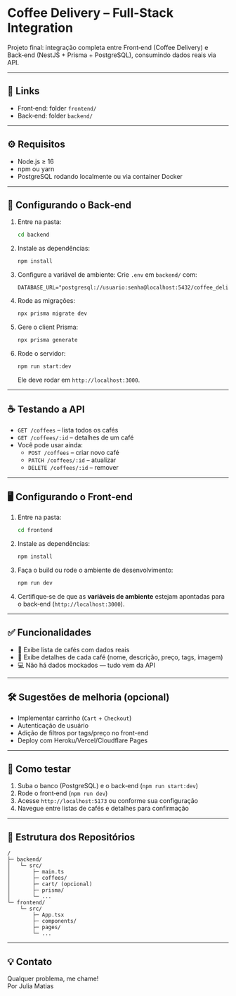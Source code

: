# Coffee Delivery – Full-Stack Integration

Projeto final: integração completa entre Front‑end (Coffee Delivery) e Back‑end (NestJS + Prisma + PostgreSQL), consumindo dados reais via API.

---

## 🔗 Links
- Front‑end: folder `frontend/`
- Back‑end: folder `backend/`

---

## ⚙️ Requisitos

- Node.js ≥ 16
- npm ou yarn
- PostgreSQL rodando localmente ou via container Docker

---

## 🧩 Configurando o Back‑end

1. Entre na pasta:
   ```bash
   cd backend
   ```

2. Instale as dependências:
   ```bash
   npm install
   ```

3. Configure a variável de ambiente:
   Crie `.env` em `backend/` com:
   ```env
   DATABASE_URL="postgresql://usuario:senha@localhost:5432/coffee_delivery"
   ```

4. Rode as migrações:
   ```bash
   npx prisma migrate dev
   ```

5. Gere o client Prisma:
   ```bash
   npx prisma generate
   ```

6. Rode o servidor:
   ```bash
   npm run start:dev
   ```
   Ele deve rodar em `http://localhost:3000`.

---

## ☕ Testando a API

- `GET /coffees` – lista todos os cafés
- `GET /coffees/:id` – detalhes de um café
- Você pode usar ainda:
  - `POST /coffees` – criar novo café
  - `PATCH /coffees/:id` – atualizar
  - `DELETE /coffees/:id` – remover

---

## 🖥️ Configurando o Front‑end

1. Entre na pasta:
   ```bash
   cd frontend
   ```

2. Instale as dependências:
   ```bash
   npm install
   ```

3. Faça o build ou rode o ambiente de desenvolvimento:
   ```bash
   npm run dev
   ```

4. Certifique‑se de que as **variáveis de ambiente** estejam apontadas para o back‑end (`http://localhost:3000`).

---

## ✅ Funcionalidades

- 🎯 Exibe lista de cafés com dados reais
- 📄 Exibe detalhes de cada café (nome, descrição, preço, tags, imagem)
- 💻 Não há dados mockados — tudo vem da API

---

## 🛠️ Sugestões de melhoria (opcional)

- Implementar carrinho (`Cart` + `Checkout`)
- Autenticação de usuário
- Adição de filtros por tags/preço no front-end
- Deploy com Heroku/Vercel/Cloudflare Pages

---

## 🚀 Como testar

1. Suba o banco (PostgreSQL) e o back‑end (`npm run start:dev`)
2. Rode o front‑end (`npm run dev`)
3. Acesse `http://localhost:5173` ou conforme sua configuração
4. Navegue entre listas de cafés e detalhes para confirmação

---

## 🧬 Estrutura dos Repositórios

```
/
├─ backend/
│   └─ src/
│       ├─ main.ts
│       ├─ coffees/
│       ├─ cart/ (opcional)
│       ├─ prisma/
│       └─ ...
└─ frontend/
    └─ src/
        ├─ App.tsx
        ├─ components/
        ├─ pages/
        └─ ...
```

---

## 💡 Contato

Qualquer problema, me chame!  
Por Julia Matias